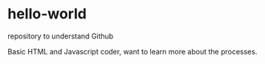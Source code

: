 # hello-world
repository to understand Github

Basic HTML and Javascript coder, want to learn more about the processes.
